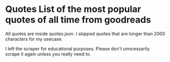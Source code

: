 # Quotes List of the most popular quotes of all time from goodreads

All quotes are inside quotes.json. I skipped quotes that are longer than 2000 characters for my usecase.

I left the scraper for educational purposes. Please don't unncessarily scrape it again unless you really need to.
